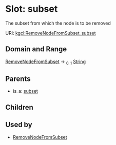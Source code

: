 
# Slot: subset


The subset from which the node is to be removed

URI: [kgcl:RemoveNodeFromSubset_subset](http://w3id.org/kgcl/RemoveNodeFromSubset_subset)


## Domain and Range

[RemoveNodeFromSubset](RemoveNodeFromSubset.md) &#8594;  <sub>0..1</sub> [String](types/String.md)

## Parents

 *  is_a: [subset](subset.md)

## Children


## Used by

 * [RemoveNodeFromSubset](RemoveNodeFromSubset.md)
